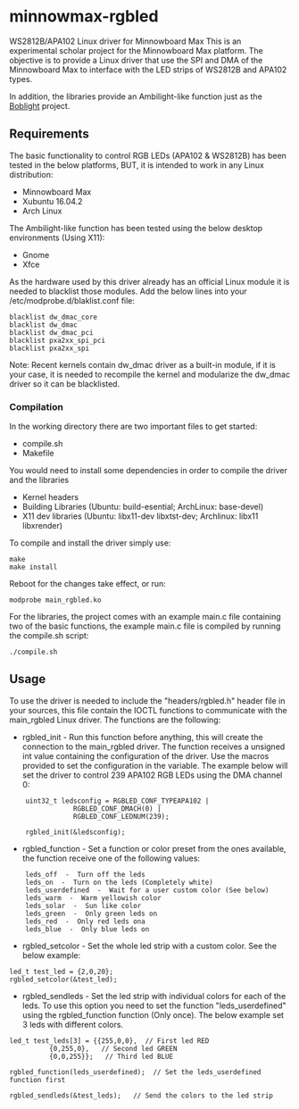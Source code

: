 # minnowmax-rgbled
WS2812B/APA102 Linux driver for Minnowboard Max
This is an experimental scholar project for the Minnowboard Max platform. The objective is to provide a Linux driver that use the SPI and DMA of the Minnowboard Max to interface with the LED strips of WS2812B and APA102 types. 

In addition, the libraries provide an Ambilight-like function just as the [Boblight](https://www.tweaking4all.com/home-theatre/xbmc/xbmc-boblight-openelec-ws2811-ws2812/) project.

## Requirements
The basic functionality to control RGB LEDs (APA102 & WS2812B) has been tested in the below platforms, BUT, it is intended to work in any Linux distribution:
* Minnowboard Max
* Xubuntu 16.04.2
* Arch Linux

The Ambilight-like function has been tested using the below desktop environments (Using X11):
* Gnome
* Xfce

As the hardware used by this driver already has an official Linux module it is needed to blacklist those modules. Add the below lines into your /etc/modprobe.d/blaklist.conf file:
```
blacklist dw_dmac_core
blacklist dw_dmac
blacklist dw_dmac_pci
blacklist pxa2xx_spi_pci
blacklist pxa2xx_spi
```
Note: Recent kernels contain dw_dmac driver as a built-in module, if it is your case, it is needed to recompile the kernel and modularize the dw_dmac driver so it can be blacklisted.
### Compilation
In the working directory there are two important files to get started:
* compile.sh
* Makefile

You would need to install some dependencies in order to compile the driver and the libraries
* Kernel headers
* Building Libraries (Ubuntu: build-esential; ArchLinux: base-devel)
* X11 dev libraries (Ubuntu: libx11-dev libxtst-dev; Archlinux: libx11 libxrender)

To compile and install the driver simply use:
```
make
make install
```
Reboot for the changes take effect, or run:
```
modprobe main_rgbled.ko
```

For the libraries, the project comes with an example main.c file containing two of the basic functions, the example main.c file is compiled by running the compile.sh script:
```
./compile.sh
```


## Usage
To use the driver is needed to include the "headers/rgbled.h" header file in your sources, this file contain the IOCTL functions to communicate with the main_rgbled Linux driver. The functions are the following:
* rgbled_init - Run this function before anything, this will create the connection to the main_rgbled driver. The function receives a unsigned int value containing the configuration of the driver. Use the macros provided to set the configuration in the variable. The example below will set the driver to control 239 APA102 RGB LEDs using the DMA channel 0:
```
	uint32_t ledsconfig = RGBLED_CONF_TYPEAPA102 | 
				RGBLED_CONF_DMACH(0) | 
				RGBLED_CONF_LEDNUM(239);

	rgbled_init(&ledsconfig);
  ```
* rgbled_function - Set a function or color preset from the ones available, the function receive one of the following values:
```
	leds_off  -  Turn off the leds
	leds_on  -  Turn on the leds (Completely white)
	leds_userdefined  -  Wait for a user custom color (See below)
	leds_warm  -  Warm yellowish color
	leds_solar  -  Sun like color
	leds_green  -  Only green leds on
	leds_red  -  Only red leds ona
	leds_blue  -  Only blue leds on
  ```
  * rgbled_setcolor - Set the whole led strip with a custom color. See the below example:
  ```
  led_t test_led = {2,0,20};
  rgbled_setcolor(&test_led);
  ```
  * rgbled_sendleds - Set the led strip with individual colors for each of the leds. To use this option you need to set the function "leds_userdefined" using the rgbled_function function (Only once). The below example set 3 leds with different colors.
  ```
  led_t test_leds[3] = {{255,0,0},  // First led RED
  			{0,255,0},   // Second led GREEN
			{0,0,255}};   // Third led BLUE
  
  rgbled_function(leds_userdefined);  // Set the leds_userdefined function first
  
  rgbled_sendleds(&test_leds);   // Send the colors to the led strip
  ```
  
  
  

